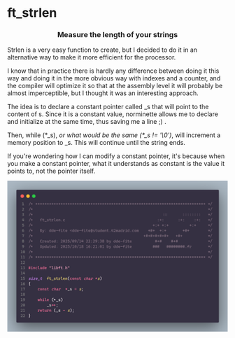 # ft_strlen

<h3 align="center">Measure the length of your strings</h3>

Strlen is a very easy function to create, but I decided to do it in an alternative way to make it more efficient for the processor.

I know that in practice there is hardly any difference between doing it this way and doing it in the more obvious way with indexes and a counter, and the compiler will optimize it so that at the assembly level it will probably be almost imperceptible, but I thought it was an interesting approach.

The idea is to declare a constant pointer called _s that will point to the content of s. Since it is a constant value, norminette allows me to declare and initialize at the same time, thus saving me a line ;) .

Then, while (\*_s), *or what would be the same (\*_s != '\0')*, will increment a memory position to _s. This will continue until the string ends.

If you're wondering how I can modify a constant pointer, it's because when you make a constant pointer, what it understands as constant is the value it points to, not the pointer itself.

<p align="center">
	<img width="800" src="../../media/codes/ft_strlen.png">
</p>